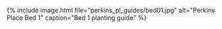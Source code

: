 ---
---
{% include image.html file="perkins_pl_guides/bed01.jpg"
                      alt="Perkins Place Bed 1"
                      caption="Bed 1 planting guide" %}

